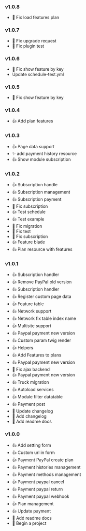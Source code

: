 ### v1.0.8 
* :bug: Fix load features plan

### v1.0.7 
* :bug: Fix upgrade request
* :bug: Fix plugin test

### v1.0.6 
* :bug: Fix show feature by key
* Update schedule-test.yml

### v1.0.5 
* :bug: Fix show feature by key

### v1.0.4 
* :+1: Add plan features

### v1.0.3 
* :+1: Page data support
* :sparkles: add payment history resource
* :+1: Show module subscription

### v1.0.2 
* :+1: Subscription handle
* :+1: Subscription management
* :+1: Subscription payment
* :bug: Fix subscription
* :+1: Test schedule
* :+1: Test example
* :bug: Fix migration
* :bug: Fix test
* :bug: Fix subscription
* :+1: Feature blade
* :+1: Plan resource with features

### v1.0.1 
* :+1: Subscription handler
* :+1: Remove PayPal old version
* :+1: Subscription handler
* :+1: Register custom page data
* :+1: Feature table
* :+1: Network support
* :+1: Network fix table index name
* :+1: Multisite support
* :+1: Paypal payment new version
* :+1: Custom param twig render
* :+1: Helpers
* :+1: Add Features to plans
* :+1: Paypal payment new version
* :bug: Fix ajax backend
* :+1: Paypal payment new version
* :+1: Truck migration
* :+1: Autoload services
* :+1: Module filter datatable
* :+1: Payment post
* :memo: Update changelog
* :memo: Add changelog
* :memo: Add readme docs

### v1.0.0 
* :+1: Add setting form
* :+1: Custom url in form
* :+1: Payment PayPal create plan
* :+1: Payment histories management
* :+1: Payment methods management
* :+1: Payment paypal cancel
* :+1: Payment paypal return
* :+1: Payment paypal webhook
* :+1: Plan management
* :+1: Update payment
* :memo: Add readme docs
* :tada: Begin a project
